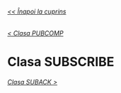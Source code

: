 ###### [<< Înapoi la cuprins](../Cuprins.md)
###### [< Clasa PUBCOMP](12.%20PUBCOMP.md)
# Clasa SUBSCRIBE
###### [Clasa SUBACK >](14.%20SUBACK.md)



